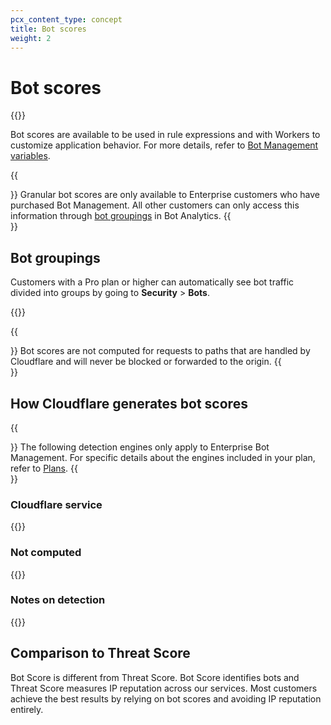 ```yaml
---
pcx_content_type: concept
title: Bot scores
weight: 2
---
```


# Bot scores

{{<render file="_bot-score-definition.md">}}

Bot scores are available to be used in rule expressions and with Workers to customize application behavior. For more details, refer to [Bot Management variables](/bots/reference/bot-management-variables/).

{{<Aside type="note">}}
Granular bot scores are only available to Enterprise customers who have purchased Bot Management. All other customers can only access this information through [bot groupings](#bot-groupings) in Bot Analytics.
{{</Aside>}}

## Bot groupings

Customers with a Pro plan or higher can automatically see bot traffic divided into groups by going to **Security** > **Bots**.

{{<render file="_bot-groupings.md">}}

{{<Aside type="note">}}
Bot scores are not computed for requests to paths that are handled by Cloudflare and will never be blocked or forwarded to the origin.
{{</Aside>}}

## How Cloudflare generates bot scores

{{<Aside type="note">}}
The following detection engines only apply to Enterprise Bot Management. For specific details about the engines included in your plan, refer to [Plans](/bots/plans/).
{{</Aside>}}

### Cloudflare service

{{<render file="_bots-cs.md">}}
<br/>

### Not computed

{{<render file="_bots-nc.md">}}

### Notes on detection

{{<render file="_bots-cookie.md">}}

## Comparison to Threat Score

Bot Score is different from Threat Score. Bot Score identifies bots and Threat Score measures IP reputation across our services. Most customers achieve the best results by relying on bot scores and avoiding IP reputation entirely.
